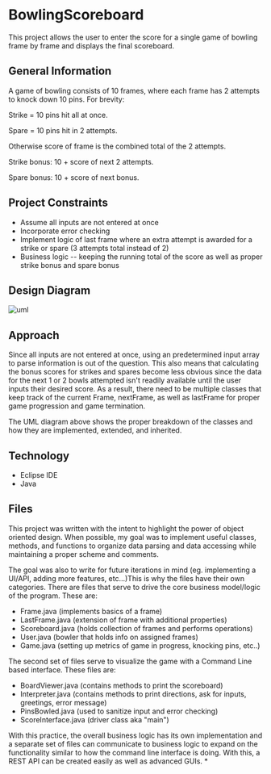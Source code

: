 # BowlingScoreboard
This project allows the user to enter the score for a single game of bowling frame by frame and displays the final scoreboard.


## General Information 
A game of bowling consists of 10 frames, where each frame has 2 attempts to knock down 10 pins. For brevity:

Strike = 10 pins hit all at once.

Spare = 10 pins hit in 2 attempts.

Otherwise score of frame is the combined total of the 2 attempts. 

Strike bonus: 10 + score of next 2 attempts.

Spare bonus: 10 + score of next bonus.

## Project Constraints
* Assume all inputs are not entered at once
* Incorporate error checking
* Implement logic of last frame where an extra attempt is awarded for a strike or spare (3 attempts total instead of 2)
* Business logic -- keeping the running total of the score as well as proper strike bonus and spare bonus

## Design Diagram

![uml](https://user-images.githubusercontent.com/25422131/108031488-efc56700-6ffe-11eb-9a12-5337baca7809.png)

## Approach
Since all inputs are not entered at once, using an predetermined input array to parse information is out of the question. This also means that calculating the bonus scores for strikes and spares become less obvious since the data for the next 1 or 2 bowls attempted isn't readily available until the user inputs their desired score. As a result, there need to be multiple classes that keep track of the current Frame, nextFrame, as well as lastFrame for proper game progression and game termination. 

The UML diagram above shows the proper breakdown of the classes and how they are implemented, extended, and inherited. 

## Technology

* Eclipse IDE 
* Java

## Files

This project was written with the intent to highlight the power of object oriented design. When possible, my goal was to implement useful classes, methods, and functions to organize data parsing and data accessing while maintaining a proper scheme and comments. 

The goal was also to write for future iterations in mind (eg. implementing a UI/API, adding more features, etc...)This is why the files have their own categories. There are files that serve to drive the core business model/logic of the program. These are:
* Frame.java (implements basics of a frame)
* LastFrame.java (extension of frame with additional properties)
* Scoreboard.java (holds collection of frames and performs operations)
* User.java (bowler that holds info on assigned frames)
* Game.java (setting up metrics of game in progress, knocking pins, etc..)

The second set of files serve to visualize the game with a Command Line based interface. These files are:
* BoardViewer.java (contains methods to print the scoreboard)
* Interpreter.java (contains methods to print directions, ask for inputs, greetings, error message)
* PinsBowled.java (used to sanitize input and error checking)
* ScoreInterface.java (driver class aka "main")

With this practice, the overall business logic has its own implementation and a separate set of files can communicate to business logic to expand on the functionality similar to how the command line interface is doing. With this, a REST API can be created easily as well as advanced GUIs.
* 
